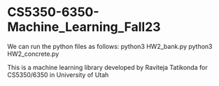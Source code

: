 # CS5350-6350-Machine_Learning_Fall23

We can run the python files as follows:
python3 HW2_bank.py
python3 HW2_concrete.py

This is a machine learning library developed by Raviteja Tatikonda for
CS5350/6350 in University of Utah
